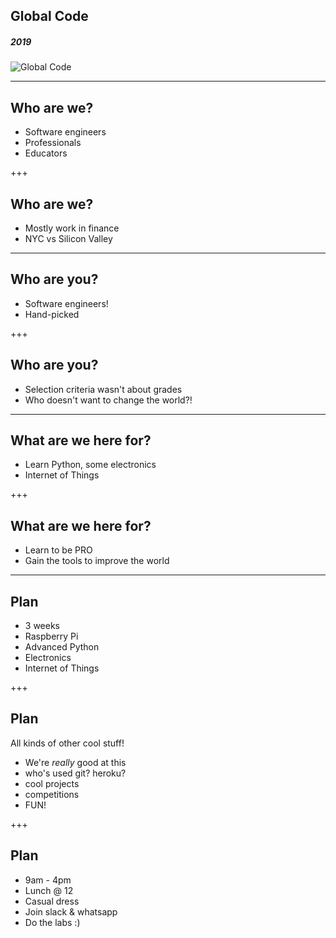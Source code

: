 ## Global Code
##### 2019
![Global Code](/assets/img/GC_Logo_artwork_RGB-LOGO_colour_SMALL.png)

---
## Who are we?
* Software engineers
* Professionals
* Educators

+++
## Who are we?
* Mostly work in finance
* NYC vs Silicon Valley

---
## Who are you?
* Software engineers!
* Hand-picked

+++
## Who are you?
* Selection criteria wasn't about grades
* Who doesn't want to change the world?!

---
## What are we here for?
* Learn Python, some electronics
* Internet of Things

+++
## What are we here for?
* Learn to be PRO
* Gain the tools to improve the world

---
## Plan
* 3 weeks
* Raspberry Pi
* Advanced Python
* Electronics
* Internet of Things

+++
## Plan
All kinds of other cool stuff!
* We're *really* good at this
* who's used git? heroku?
* cool projects
* competitions
* FUN!

+++
## Plan
* 9am - 4pm
* Lunch @ 12
* Casual dress
* Join slack & whatsapp
* Do the labs :)